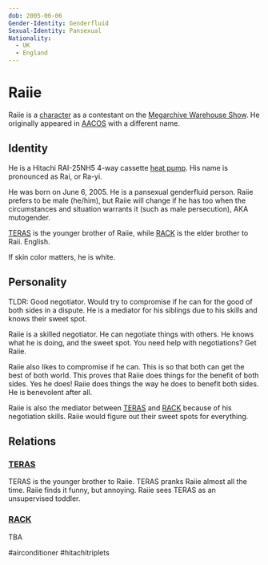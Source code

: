 ```yaml
---
dob: 2005-06-06
Gender-Identity: Genderfluid
Sexual-Identity: Pansexual
Nationality:
  - UK
  - England
---
```

# Raiie

Raiie is a [character](Characters.md) as a contestant on the [Megarchive Warehouse Show](../../../Megarchive%20Warehouse%20Show/Megarchive%20Warehouse%20Show.md). He originally appeared in [AACOS](../../../Megarchive%20Warehouse%20Show/AACOS.md) with a different name.

## Identity

He is a Hitachi RAI-25NH5 4-way cassette [heat pump](../../Species/Air%20Conditioners.md). His name is pronounced as Rai, or Ra-yi.

He was born on June 6, 2005. He is a pansexual genderfluid person. Raiie prefers to be male (he/him), but Raiie will change if he has too when the circumstances and situation warrants it (such as male persecution), AKA mutogender.

[TERAS](TERAS.md) is the younger brother of Raiie, while [RACK](RACK.md) is the elder brother to Raii. English.

If skin color matters, he is white.
## Personality

TLDR: Good negotiator. Would try to compromise if he can for the good of both sides in a dispute. He is a mediator for his siblings due to his skills and knows their sweet spot.

Raiie is a skilled negotiator. He can negotiate things with others. He knows what he is doing, and the sweet spot. You need help with negotiations? Get Raiie.

Raiie also likes to compromise if he can. This is so that both can get the best of both world. This proves that Raiie does things for the benefit of both sides. Yes he does! Raiie does things the way he does to benefit both sides. He is benevolent after all.

Raiie is also the mediator between [TERAS](TERAS.md) and [RACK](RACK.md) because of his negotiation skills. Raiie would figure out their sweet spots for everything.

## Relations

### [TERAS](TERAS.md)

TERAS is the younger brother to Raiie. TERAS pranks Raiie almost all the time. Raiie finds it funny, but annoying. Raiie sees TERAS as an unsupervised toddler.

### [RACK](RACK.md)

TBA

#airconditioner #hitachitriplets